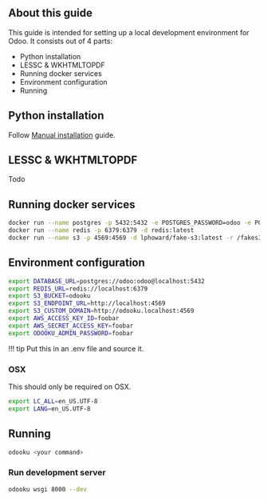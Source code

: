 ## About this guide

This guide is intended for setting up a local development
environment for Odoo. It consists out of 4 parts:

- Python installation
- LESSC & WKHTMLTOPDF
- Running docker services
- Environment configuration
- Running

## Python installation

Follow [Manual installation](/guides/manual-installation) guide.

## LESSC & WKHTMLTOPDF

Todo

## Running docker services

``` bash
docker run --name postgres -p 5432:5432 -e POSTGRES_PASSWORD=odoo -e POSTGRES_USER=odoo -d postgres:9.5
docker run --name redis -p 6379:6379 -d redis:latest
docker run --name s3 -p 4569:4569 -d lphoward/fake-s3:latest -r /fakes3_root -p 4569 -H localhost
```

## Environment configuration


``` bash
export DATABASE_URL=postgres://odoo:odoo@localhost:5432
export REDIS_URL=redis://localhost:6379
export S3_BUCKET=odooku
export S3_ENDPOINT_URL=http://localhost:4569
export S3_CUSTOM_DOMAIN=http://odooku.localhost:4569
export AWS_ACCESS_KEY_ID=foobar
export AWS_SECRET_ACCESS_KEY=foobar
export ODOOKU_ADMIN_PASSWORD=foobar
```

!!! tip
    Put this in an .env file and source it.

### OSX 

This should only be required on OSX.

``` bash
export LC_ALL=en_US.UTF-8
export LANG=en_US.UTF-8
```

## Running

``` bash
odooku <your command>
```

### Run development server

``` bash
odooku wsgi 8000 --dev
```